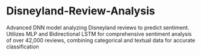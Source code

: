 # Disneyland-Review-Analysis
Advanced DNN model analyzing Disneyland reviews to predict sentiment. Utilizes MLP and Bidirectional LSTM for comprehensive sentiment analysis of over 42,000 reviews, combining categorical and textual data for accurate classification

